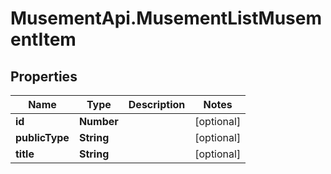 # MusementApi.MusementListMusementItem

## Properties
Name | Type | Description | Notes
------------ | ------------- | ------------- | -------------
**id** | **Number** |  | [optional] 
**publicType** | **String** |  | [optional] 
**title** | **String** |  | [optional] 


